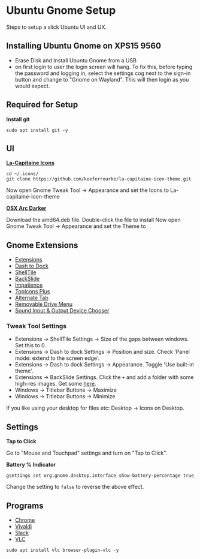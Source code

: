 # Ubuntu Gnome Setup
Steps to setup a slick Ubuntu UI and UX.

## Installing Ubuntu Gnome on XPS15 9560
*   Erase Disk and Install Ubuntu Gnome from a USB
*   on first login to user the login screen will hang. To fix this, before typing the password and logging in, select the settings cog next to the sign-in button and change to "Gnome on Wayland". This will then login as you would expect.

## Required for Setup
**Install git**

```shell
sudo apt install git -y
```

## UI
**[La-Capitaine Icons](https://github.com/keeferrourke/la-capitaine-icon-theme#preview)**

```shell
cd ~/.icons/
git clone https://github.com/keeferrourke/la-capitaine-icon-theme.git
```
Now open Gnome Tweak Tool -> Appearance and set the Icons to La-capitaine-icon-theme

**[OSX Arc Darker](https://github.com/LinxGem33/OSX-Arc-Darker/releases/latest/)**

Download the amd64.deb file.
Double-click the file to install
Now open Gnome Tweak Tool -> Appearance and set the Theme to 

## Gnome Extensions
*   [Extensions](https://extensions.gnome.org/extension/1036/extensions/)
*   [Dash to Dock](https://extensions.gnome.org/extension/307/dash-to-dock/)
*   [ShellTile](https://extensions.gnome.org/extension/657/shelltile/)
*   [BackSlide](https://extensions.gnome.org/extension/543/backslide/)
*   [Impatience](https://extensions.gnome.org/extension/277/impatience/)
*   [TopIcons Plus](https://extensions.gnome.org/extension/1031/topicons/)
*   [Alternate Tab](https://extensions.gnome.org/extension/15/alternatetab/)
*   [Removable Drive Menu](https://extensions.gnome.org/extension/7/removable-drive-menu/)
*   [Sound Input & Output Device Chooser](https://extensions.gnome.org/extension/906/sound-output-device-chooser/)

### Tweak Tool Settings
*   Extensions -> ShellTile Settings -> Size of the gaps between windows. Set this  to 0.
*   Extensions -> Dash to dock Settings -> Position and size. Check 'Panel mode: extend to the screen edge'.
*   Extensions -> Dash to dock Settings -> Appearance. Toggle 'Use built-in theme'. 
*   Extensions -> BackSlide Settings. Click the `+` and add a folder with some high-res images. Get some [here](https://www.producthunt.com/search/posts?q=stock). 
*   Windows -> Titlebar Buttons -> Maximize
*   Windows -> Titlebar Buttons -> Minimize

If you like using your desktop for files etc: Desktop -> Icons on Desktop.

## Settings
**Tap to Click**

Go to "Mouse and Touchpad" settings and turn on "Tap to Click".

**Battery % Indicator**
```shell
gsettings set org.gnome.desktop.interface show-battery-percentage true
```
Change the setting to `false` to reverse the above effect.

## Programs
*   [Chrome](https://www.google.com.au/chrome/browser/desktop/index.html)
*   [Vivaldi](https://vivaldi.com/download/)
*   [Slack](https://slack.com/downloads/linux)
*   [VLC](https://www.videolan.org/vlc/#download)
```shell
sudo apt install vlc browser-plugin-vlc -y
```

